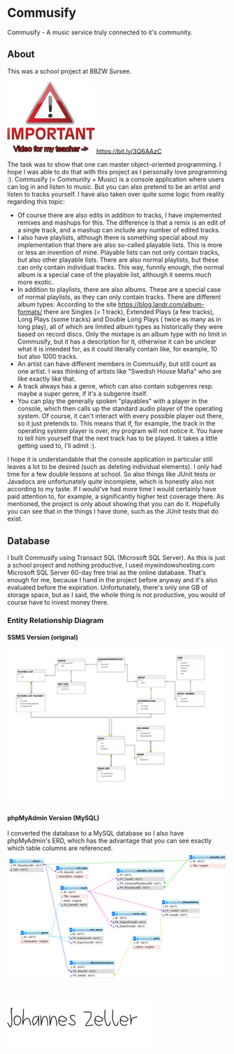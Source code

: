 # Commusify
Commusify - A music service truly connected to it's community.
## About
This was a school project at BBZW Sursee.

<img src="https://raw.githubusercontent.com/jzelAdmin2006/Commusify/main/Important.png" width="200"> https://bit.ly/3Q6AAzC

The task was to show that one can master object-oriented programming. I hope I was able to do that with this project as I personally love programming :). Commusify (= Community + Music) is a console application where users can log in and listen to music. But you can also pretend to be an artist and listen to tracks yourself. I have also taken over quite some logic from reality regarding this topic:
- Of course there are also edits in addition to tracks, I have implemented remixes and mashups for this. The difference is that a remix is an edit of a single track, and a mashup can include any number of edited tracks.
- I also have playlists, although there is something special about my implementation that there are also so-called playable lists. This is more or less an invention of mine. Playable lists can not only contain tracks, but also other playable lists. There are also normal playlists, but these can only contain individual tracks. This way, funnily enough, the normal album is a special case of the playable list, although it seems much more exotic.
- In addition to playlists, there are also albums. These are a special case of normal playlists, as they can only contain tracks. There are different album types: According to the site https://blog.landr.com/album-formats/ there are Singles (= 1 track), Extended Plays (a few tracks), Long Plays (some tracks) and Double Long Plays ( twice as many as in long play), all of which are limited album types as historically they were based on record discs. Only the mixtape is an album type with no limit in Commusify, but it has a description for it, otherwise it can be unclear what it is intended for, as it could literally contain like, for example, 10 but also 1000 tracks.
- An artist can have different members in Commusify, but still count as one artist. I was thinking of artists like "Swedish House Mafia" who are like exactly like that.
- A track always has a genre, which can also contain subgenres resp. maybe a super genre, if it's a subgenre itself.
- You can play the generally spoken "playables" with a player in the console, which then calls up the standard audio player of the operating system. Of course, it can't interact with every possible player out there, so it just pretends to. This means that if, for example, the track in the operating system player is over, my program will not notice it. You have to tell him yourself that the next track has to be played. It takes a little getting used to, I'll admit :).

I hope it is understandable that the console application in particular still leaves a lot to be desired (such as deleting individual elements). I only had time for a few double lessons at school. So also things like JUnit tests or Javadocs are unfortunately quite incomplete, which is honestly also not according to my taste. If I would've had more time I would certainly have paid attention to, for example, a significantly higher test coverage there. As mentioned, the project is only about showing that you can do it. Hopefully you can see that in the things I have done, such as the JUnit tests that do exist.
## Database
I built Commusify using Transact SQL (Microsoft SQL Server). As this is just a school project and nothing productive, I used mywindowshosting.com Microsoft SQL Server 60-day free trial as the online database. That's enough for me, because I hand in the project before anyway and it's also evaluated before the expiration. Unfortunately, there's only one GB of storage space, but as I said, the whole thing is not productive, you would of course have to invest money there.
### Entity Relationship Diagram
#### SSMS Version (original)
![SSMS ERD](https://raw.githubusercontent.com/jzelAdmin2006/Commusify/main/SQL/Commusify_SSMSERD.png)
#### phpMyAdmin Version (MySQL)
I converted the database to a MySQL database so I also have phpMyAdmin's ERD, which has the advantage that you can see exactly which table columns are referenced.
![phpMyAdmin ERD](https://raw.githubusercontent.com/jzelAdmin2006/Commusify/main/SQL/Commusify_phpmyadminERD.png)
## 
![My Signature](https://raw.githubusercontent.com/jzelAdmin2006/Commusify/main/Signature.svg)
